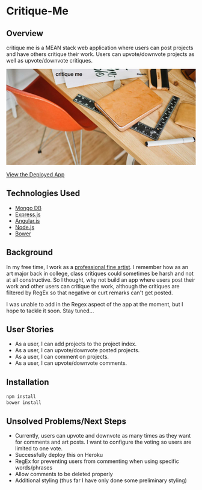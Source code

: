 # Critique-Me

## Overview
critique me is a MEAN stack web application where users can post projects and have others critique their work. Users can upvote/downvote projects as well as upvote/downvote critiques.

[![Screenshot](screenshot.png)](https://critique-me.herokuapp.com/)

[View the Deployed App](https://critique-me.herokuapp.com/)

## Technologies Used
* [Mongo DB](https://www.mongodb.com/)
* [Express.js](https://expressjs.com/)
* [Angular.js](https://angularjs.org/)
* [Node.js](https://nodejs.org)
* [Bower](https://bower.io/)

## Background
In my free time, I work as a [professional fine artist](http://www.mcoyle.com). I remember how as an art major back in college, class critiques could sometimes be harsh and not at all constructive. So I thought, why not build an app where users post their work and other users can critique the work, although the critiques are filtered by RegEx so that negative or curt remarks can't get posted.

I was unable to add in the Regex aspect of the app at the moment, but I hope to tackle it soon. Stay tuned...

## User Stories
* As a user, I can add projects to the project index.
* As a user, I can upvote/downvote posted projects.
* As a user, I can comment on projects.
* As a user, I can upvote/downvote comments.

## Installation
```
npm install
bower install
```

## Unsolved Problems/Next Steps
* Currently, users can upvote and downvote as many times as they want for comments and art posts. I want to configure the voting so users are limited to one vote.
* Successfully deploy this on Heroku
* RegEx for preventing users from commenting when using specific words/phrases
* Allow comments to be deleted properly
* Additional styling (thus far I have only done some preliminary styling)
